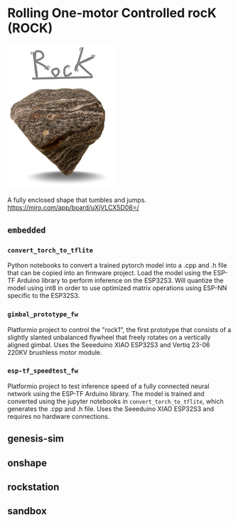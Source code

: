 # Rolling One-motor Controlled rocK (ROCK)


<p float="middle">
  <img src="media/rockbanner.png" width="49%" />
</p>

A fully enclosed shape that tumbles and jumps.
https://miro.com/app/board/uXjVLCX5D08=/

## `embedded`

### `convert_torch_to_tflite`
Python notebooks to convert a trained pytorch model into a .cpp and .h file that can be copied into an firmware project. Load the model using the ESP-TF Arduino library to perform inference on the ESP32S3. Will quantize the model using int8 in order to use optimized matrix operations using ESP-NN specific to the ESP32S3. 

### `gimbal_prototype_fw` 
Platformio project to control the "rock1", the first prototype that consists of a slightly slanted unbalanced flywheel that freely rotates on a vertically aligned gimbal. Uses the Seeeduino XIAO ESP32S3 and Vertiq 23-06 220KV brushless motor module.

### `esp-tf_speedtest_fw`
Platformio project to test inference speed of a fully connected neural network using the ESP-TF Arduino library. The model is trained and converted using the jupyter notebooks in `convert_torch_to_tflite`, which generates the .cpp and .h file. Uses the Seeeduino XIAO ESP32S3 and requires no hardware connections.

## genesis-sim

## onshape

## rockstation

## sandbox

